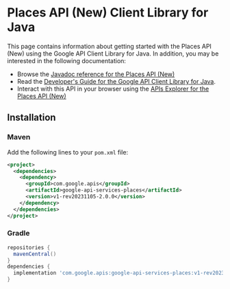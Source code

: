 # Places API (New) Client Library for Java



This page contains information about getting started with the Places API (New)
using the Google API Client Library for Java. In addition, you may be interested
in the following documentation:

* Browse the [Javadoc reference for the Places API (New)][javadoc]
* Read the [Developer's Guide for the Google API Client Library for Java][google-api-client].
* Interact with this API in your browser using the [APIs Explorer for the Places API (New)][api-explorer]

## Installation

### Maven

Add the following lines to your `pom.xml` file:

```xml
<project>
  <dependencies>
    <dependency>
      <groupId>com.google.apis</groupId>
      <artifactId>google-api-services-places</artifactId>
      <version>v1-rev20231105-2.0.0</version>
    </dependency>
  </dependencies>
</project>
```

### Gradle

```gradle
repositories {
  mavenCentral()
}
dependencies {
  implementation 'com.google.apis:google-api-services-places:v1-rev20231105-2.0.0'
}
```

[javadoc]: https://googleapis.dev/java/google-api-services-places/latest/index.html
[google-api-client]: https://github.com/googleapis/google-api-java-client/
[api-explorer]: https://developers.google.com/apis-explorer/#p/places/v1/

